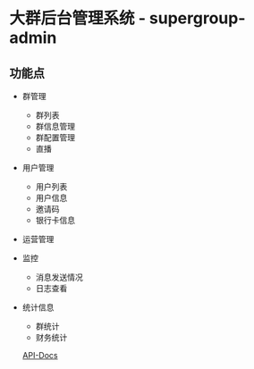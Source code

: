 # 大群后台管理系统 - supergroup-admin
## 功能点
* 群管理
    * 群列表
    * 群信息管理
    * 群配置管理
    * 直播
* 用户管理
    * 用户列表
    * 用户信息
    * 邀请码
    * 银行卡信息 
* 运营管理
* 监控
    * 消息发送情况
    * 日志查看
* 统计信息
    * 群统计
    * 财务统计

  [API-Docs](API.md)  
